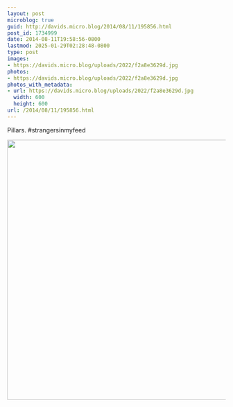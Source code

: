 ```yaml
---
layout: post
microblog: true
guid: http://davids.micro.blog/2014/08/11/195856.html
post_id: 1734999
date: 2014-08-11T19:58:56-0800
lastmod: 2025-01-29T02:28:48-0800
type: post
images:
- https://davids.micro.blog/uploads/2022/f2a8e3629d.jpg
photos:
- https://davids.micro.blog/uploads/2022/f2a8e3629d.jpg
photos_with_metadata:
- url: https://davids.micro.blog/uploads/2022/f2a8e3629d.jpg
  width: 600
  height: 600
url: /2014/08/11/195856.html
---
```

Pillars. #strangersinmyfeed

<img src="/uploads/2022/f2a8e3629d.jpg" width="600" height="600" alt="">
